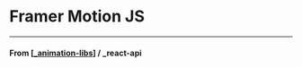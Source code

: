 # Framer Motion JS

---

#### **From** [[_animation-libs]] / \_react-api

[//begin]: # "Autogenerated link references for markdown compatibility"
[_animation-libs]: _animation-libs "React Animation Libs"
[//end]: # "Autogenerated link references"
